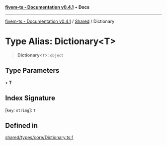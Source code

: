 [**fivem-ts - Documentation v0.4.1**](../../../README.md) • **Docs**

***

[fivem-ts - Documentation v0.4.1](../../../README.md) / [Shared](../README.md) / Dictionary

# Type Alias: Dictionary\<T\>

> **Dictionary**\<`T`\>: `object`

## Type Parameters

• **T**

## Index Signature

 \[`key`: `string`\]: `T`

## Defined in

[shared/types/core/Dictionary.ts:1](https://github.com/Purpose-Dev/fivem-ts/blob/af9f57481b70813a163451854c2103aaaed13195/src/shared/types/core/Dictionary.ts#L1)
